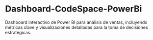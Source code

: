 # Dashboard-CodeSpace-PowerBi
Dashboard interactivo de Power BI para análisis de ventas, incluyendo métricas clave y visualizaciones detalladas para la toma de decisiones estratégicas.
